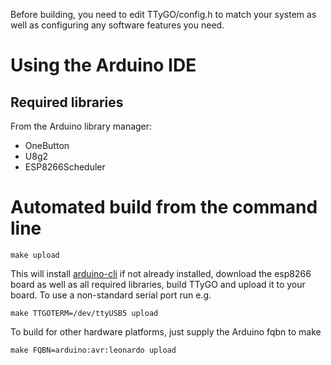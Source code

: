 Before building, you need to edit TTyGO/config.h to match your system as well as configuring any software features you need.

# Using the Arduino IDE
## Required libraries

From the Arduino library manager:
* OneButton
* U8g2
* ESP8266Scheduler

# Automated build from the command line

    make upload

This will install
[arduino-cli](https://github.com/arduino/arduino-cli) if not already
installed, download the esp8266 board as well as all required
libraries, build TTyGO and upload it to your board. To use a
non-standard serial port run e.g.

    make TTGOTERM=/dev/ttyUSB5 upload 

To build for other hardware platforms, just supply the Arduino fqbn to make

    make FQBN=arduino:avr:leonardo upload
